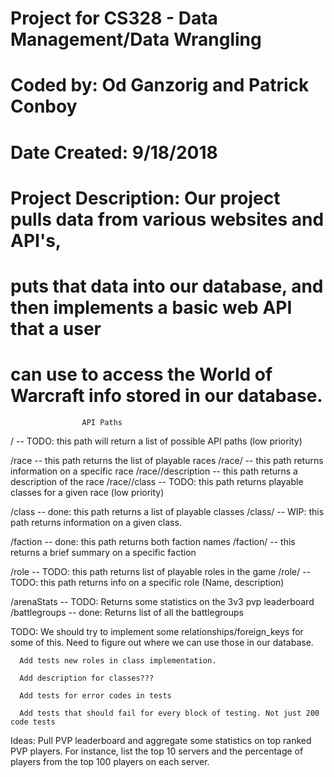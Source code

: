# Project for CS328 - Data Management/Data Wrangling
# Coded by: Od Ganzorig and Patrick Conboy
# Date Created: 9/18/2018
# Project Description: Our project pulls data from various websites and API's,
# puts that data into our database, and then implements a basic web API that a user
# can use to access the World of Warcraft info stored in our database.


                    API Paths

/ -- TODO: this path will return a list of possible API paths (low priority)

/race -- this path returns the list of playable races
/race/<raceName> -- this path returns information on a specific race
/race/<raceName>/description -- this path returns a description of the race
/race/<raceName>/class -- TODO: this path returns playable classes for a given race (low priority)

/class -- done: this path returns a list of playable classes
/class/<className> -- WIP: this path returns information on a given class.

/faction -- done: this path returns both faction names
/faction/<factionName> -- this returns a brief summary on a specific faction

/role -- TODO: this path returns list of playable roles in the game
/role/<roleName> -- TODO: this path returns info on a specific role (Name, description)

/arenaStats -- TODO: Returns some statistics on the 3v3 pvp leaderboard
/battlegroups -- done: Returns list of all the battlegroups

TODO: We should try to implement some relationships/foreign_keys for some of this. Need to
      figure out where we can use those in our database.

      Add tests new roles in class implementation.

      Add description for classes???

      Add tests for error codes in tests

      Add tests that should fail for every block of testing. Not just 200 code tests

Ideas: Pull PVP leaderboard and aggregate some statistics on top ranked PVP players. For instance, list the top 10 servers and the percentage of players from the top 100 players on each server.